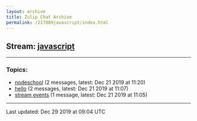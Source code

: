 ```yaml
---
layout: archive
title: Zulip Chat Archive
permalink: /217809javascript/index.html
---
```


## Stream: [javascript](http://vishnuks.com/217809javascript/index.html)
---

### Topics:

* [nodeschool](52751nodeschool.html) (2 messages, latest: Dec 21 2019 at 11:20)
* [hello](47413hello.html) (2 messages, latest: Dec 21 2019 at 11:07)
* [stream events](95106streamevents.html) (1 message, latest: Dec 21 2019 at 11:05)

<hr><p>Last updated: Dec 29 2019 at 09:04 UTC</p>
